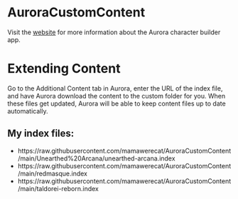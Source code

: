 # AuroraCustomContent
Visit the <a href="https://aurorabuilder.com/">website</a> for more information about the Aurora character builder app.


<h1>Extending Content</h1>
Go to the Additional Content tab in Aurora, enter the URL of the index file, and have Aurora download the content to the custom folder for you. When these files get updated, Aurora will be able to keep content files up to date automatically.

<h2>My index files:</h2>
<ul>
  <li>https://raw.githubusercontent.com/mamawerecat/AuroraCustomContent/main/Unearthed%20Arcana/unearthed-arcana.index</li>
  <li>https://raw.githubusercontent.com/mamawerecat/AuroraCustomContent/main/redmasque.index</li>
  <li>https://raw.githubusercontent.com/mamawerecat/AuroraCustomContent/main/taldorei-reborn.index</li>
</ul>
